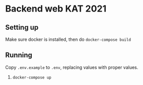 # Backend web KAT 2021
## Setting up
Make sure docker is installed, then do `docker-compose build`

## Running
Copy `.env.example` to `.env`, replacing values with proper values.
1. `docker-compose up`